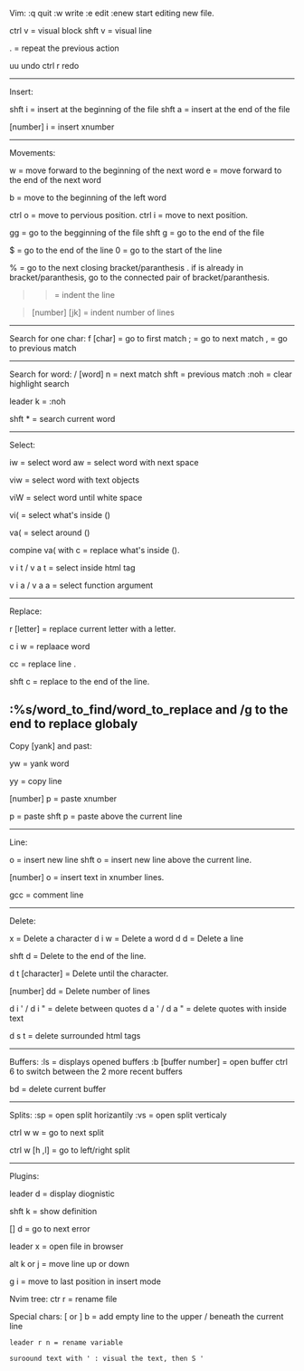 Vim:
:q quit
:w write
:e edit
:enew start editing new file.

ctrl v = visual block
shft v = visual line


. = repeat the previous action



uu undo
ctrl r redo

-------------
Insert:

shft i = insert at the beginning of the file
shft a = insert at the end of the file

[number] i = insert xnumber




-------------
Movements:

w = move forward to the beginning of the next word
e = move forward to the end of the next word

b = move to the beginning of the left word

ctrl o = move to pervious position.
ctrl i = move to next position.

gg  = go to the begginning of the file
shft g = go to the end of the file

$ = go to the end of the line
0 = go to the start of the line

% = go to the next closing bracket/paranthesis . if is already in  bracket/paranthesis, go to the connected pair of  bracket/paranthesis.


> > = indent the line

> [number] [jk] = indent number of lines 
-----------------


Search for one char:
f [char] = go to first match
; = go to next match
, = go to previous match




-----------------


Search for word:
/ [word]
n = next match
shft = previous match
:noh = clear highlight search

leader k = :noh

shft * = search current word



-------------
Select:

iw = select word
aw = select word with next space

viw = select word with text objects

viW = select word until white space


vi( = select what's inside ()

va( = select around ()

compine va( with c  = replace what's inside ().

v i t / v a t = select inside html tag

v i a / v a a = select function argument

-------------
Replace:

r [letter] = replace current letter with a letter.

c i w = replaace word

cc = replace line .

shft c = replace to the end of the line.

:%s/word_to_find/word_to_replace and /g to the end to replace globaly
-------------
Copy [yank] and past:

yw = yank word

yy = copy line

[number] p = paste xnumber

p = paste
shft p = paste above the current line


-------------
Line:

o = insert new line
shft o = insert new line above the current line.

[number] o = insert text in  xnumber lines.

gcc = comment line

-------------
Delete:

x = Delete a character
d i w = Delete a word
d d = Delete a line

shft d = Delete to the end of the line.

d t [character] = Delete until the character.

[number] dd = Delete number of lines

d i ' / d i " = delete between quotes
d a ' / d a " = delete quotes with inside text


d s t = delete surrounded html tags




-------------
Buffers:
:ls = displays opened buffers
:b [buffer number] = open buffer
ctrl 6 to switch between the 2 more recent buffers

bd = delete current buffer

-------------

Splits:
:sp = open split horizantily
:vs = open split verticaly

ctrl w w = go to next split

ctrl w [h ,l] = go to left/right split



-------------
Plugins:

leader d = display diognistic

shft k = show definition

[] d = go to next error

leader x = open file in browser

alt k or j = move line up or down

g i = move to last position in insert mode

Nvim tree:
    ctr r = rename file



Special chars:
    [ or ] b = add empty line to the  upper / beneath the  current line


    leader r n = rename variable

    suroound text with ' : visual the text, then S '



